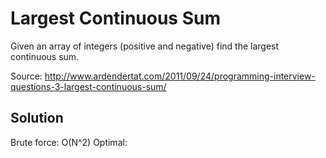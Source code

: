 # Largest Continuous Sum

Given an array of integers (positive and negative) find the largest continuous sum.
 
Source: http://www.ardendertat.com/2011/09/24/programming-interview-questions-3-largest-continuous-sum/

## Solution

Brute force: O(N^2)
Optimal: 